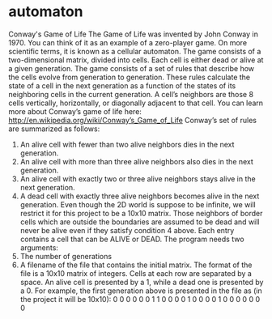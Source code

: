 # automaton
Conway's Game of Life 
The Game of Life was invented by John Conway in 1970. You can think of it as an example of a
zero-player game. On more scientific terms, it is known as a cellular automaton. The game
consists of a two-dimensional matrix, divided into cells. Each cell is either dead or alive at a
given generation. The game consists of a set of rules that describe how the cells evolve from
generation to generation. These rules calculate the state of a cell in the next generation as a
function of the states of its neighboring cells in the current generation. A cell’s neighbors are
those 8 cells vertically, horizontally, or diagonally adjacent to that cell. You can learn more
about Conway’s game of life here:
http://en.wikipedia.org/wiki/Conway’s_Game_of_Life
Conway’s set of rules are summarized as follows:
1. An alive cell with fewer than two alive neighbors dies in the next generation.
2. An alive cell with more than three alive neighbors also dies in the next generation.
3. An alive cell with exactly two or three alive neighbors stays alive in the next generation.
4. A dead cell with exactly three alive neighbors becomes alive in the next generation.
Even though the 2D world is suppose to be infinite, we will restrict it for this project to be a 10x10
matrix. Those neighbors of border cells which are outside the boundaries are assumed to be dead
and will never be alive even if they satisfy condition 4 above.
Each entry contains a cell that can be ALIVE or DEAD.
The program needs two arguments:
1. The number of generations
2. A filename of the file that contains the initial matrix. The format of the file is a 10x10
matrix of integers. Cells at each row are separated by a space. An alive cell is presented
by a 1, while a dead one is presented by a 0.
For example, the first generation above is presented in the file as (in the project it will be 10x10):
0 0 0 0 0
0 1 1 0 0
0 0 1 0 0
0 0 1 0 0
0 0 0 0 0
